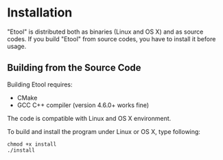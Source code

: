 
Installation
============

"Etool" is distributed both as binaries (Linux and OS X) and as source codes.
If you build "Etool" from source codes, you have to install it before usage.

Building from the Source Code
-----------------------------

Building Etool requires:
* CMake
* GCC C++ compiler (version 4.6.0+ works fine)

The code is compatible with Linux and OS X environment.

To build and install the program under Linux or OS X, type following:

	chmod +x install
	./install